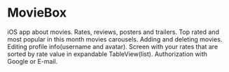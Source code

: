 # MovieBox
iOS app about movies. Rates, reviews, posters and trailers.
Top rated and most popular in this month movies carousels.
Adding and deleting movies.
Editing profile info(username and avatar).
Screen with your rates that are sorted by rate value in expandable TableView(list).
Authorization with Google or E-mail.
